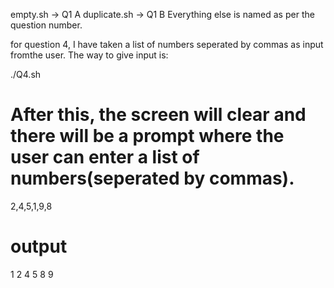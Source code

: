 empty.sh -> Q1 A
duplicate.sh -> Q1 B
Everything else is named as per the question number.

for question 4, I have taken a list of numbers seperated by commas as input fromthe user. The way to give input is:

./Q4.sh

# After this, the screen will clear and there will be a prompt where the user can enter a list of numbers(seperated by commas). 

2,4,5,1,9,8

# output

1 2 4 5 8 9

  
